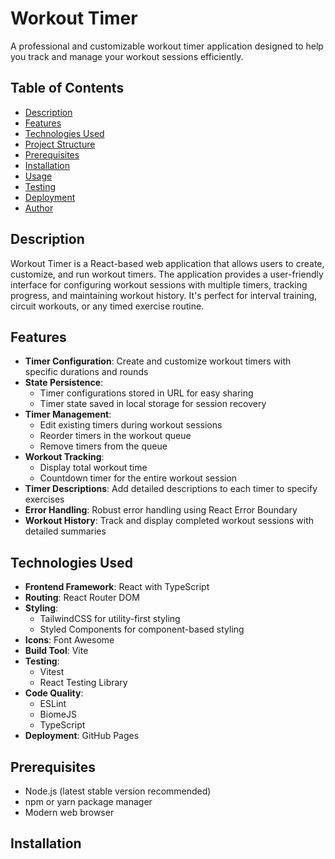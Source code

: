 # Workout Timer

A professional and customizable workout timer application designed to help you track and manage your workout sessions efficiently.

## Table of Contents

- [Description](#description)
- [Features](#features)
- [Technologies Used](#technologies-used)
- [Project Structure](#project-structure)
- [Prerequisites](#prerequisites)
- [Installation](#installation)
- [Usage](#usage)
- [Testing](#testing)
- [Deployment](#deployment)
- [Author](#author)

## Description

Workout Timer is a React-based web application that allows users to create, customize, and run workout timers. The application provides a user-friendly interface for configuring workout sessions with multiple timers, tracking progress, and maintaining workout history. It's perfect for interval training, circuit workouts, or any timed exercise routine.

## Features

- **Timer Configuration**: Create and customize workout timers with specific durations and rounds
- **State Persistence**: 
  - Timer configurations stored in URL for easy sharing
  - Timer state saved in local storage for session recovery
- **Timer Management**:
  - Edit existing timers during workout sessions
  - Reorder timers in the workout queue
  - Remove timers from the queue
- **Workout Tracking**:
  - Display total workout time
  - Countdown timer for the entire workout session
- **Timer Descriptions**: Add detailed descriptions to each timer to specify exercises
- **Error Handling**: Robust error handling using React Error Boundary
- **Workout History**: Track and display completed workout sessions with detailed summaries

## Technologies Used

- **Frontend Framework**: React with TypeScript
- **Routing**: React Router DOM
- **Styling**: 
  - TailwindCSS for utility-first styling
  - Styled Components for component-based styling
- **Icons**: Font Awesome
- **Build Tool**: Vite
- **Testing**: 
  - Vitest
  - React Testing Library
- **Code Quality**:
  - ESLint
  - BiomeJS
  - TypeScript
- **Deployment**: GitHub Pages


## Prerequisites

- Node.js (latest stable version recommended)
- npm or yarn package manager
- Modern web browser

## Installation

   
